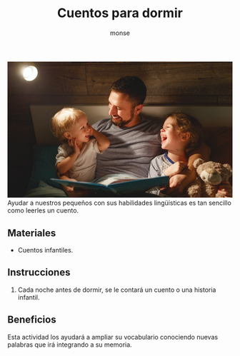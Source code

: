 ﻿---
layout: post
title:  "Cuentos para dormir"
tags: [linguistica]
categories: [bebes, actividad]
author: monse
image: /assets/posts/2020-08-04-cuentos.jpeg
hidden: true
---
![Actividad de cuentos](/assets/posts/2020-08-04-cuentos.jpeg)<br/>
Ayudar a nuestros pequeños con sus habilidades lingüísticas es tan sencillo como leerles un cuento. 

## Materiales 
- Cuentos infantiles. 

## Instrucciones
1. Cada noche antes de dormir, se le contará un cuento o una historia infantil.

## Beneficios
Esta actividad los ayudará a ampliar su vocabulario conociendo nuevas palabras que irá integrando a su memoria.
